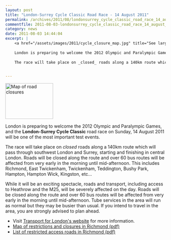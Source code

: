 ```yaml
---
layout: post
title: "London-Surrey Cycle Classic Road Race - 14 August 2011"
permalink: /archives/2011/08/londonsurrey_cycle_classic_road_race_14_august_201.html
commentfile: 2011-08-03-londonsurrey_cycle_classic_road_race_14_august_201
category: news
date: 2011-08-03 14:44:04
excerpt: |
    <a href="/assets/images/2011/cycle_closure_map.jpg" title="See larger version of - Map of road closures"><img src="/assets/images/2011/cycle_closure_map_thumb.jpg" width="150" height="112" alt="Map of road closures" class="photo right" /></a>
    
    London is preparing to welcome the 2012 Olympic and Paralympic Games, and the *London-Surrey Cycle Classic* road race on Sunday, 14 August 2011 will be one of the most important test events.
    
    The race will take place on _closed_ roads along a 140km route which will pass through southwest London and Surrey, starting and finishing in central London. Roads will be closed along the route and over 60 bus routes will be affected from very early in the morning until mid-afternoon. This includes Richmond, East Twickenham, Twickenham, Teddington, Bushy Park, Hampton, Hampton Wick, Kingston, etc...
    

---
```


<a href="/assets/images/2011/cycle_closure_map.jpg" title="See larger version of - Map of road closures"><img src="/assets/images/2011/cycle_closure_map_thumb.jpg" width="150" height="112" alt="Map of road closures" class="photo right" /></a>

London is preparing to welcome the 2012 Olympic and Paralympic Games, and the **London-Surrey Cycle Classic** road race on Sunday, 14 August 2011 will be one of the most important test events.

The race will take place on *closed* roads along a 140km route which will pass through southwest London and Surrey, starting and finishing in central London. Roads will be closed along the route and over 60 bus routes will be affected from very early in the morning until mid-afternoon. This includes Richmond, East Twickenham, Twickenham, Teddington, Bushy Park, Hampton, Hampton Wick, Kingston, etc...

While it will be an exciting spectacle, roads and transport, including access to Heathrow and the M25, will be severely affected on the day. Roads will be closed along the route and over 60 bus routes will be affected from very early in the morning until mid-afternoon. Tube services in the area will run as normal but they may be busier than usual. If you intend to travel in the area, you are strongly advised to plan ahead.

-   Visit [Transport for London's website](http://www.tfl.gov.uk/gettingaround/20027.aspx) for more information.
-   [Map of restrictions and closures in Richmond (pdf)](https://docs.google.com/viewer?url=http://www.tfl.gov.uk/assets/downloads/Richmond_LB_Road_Closure_Map.pdf)
-   [List of restricted access roads in Richmond (pdf)](https://docs.google.com/viewer?url=http://www.tfl.gov.uk/assets/downloads/Restricted_Road_Richmond_A3.pdf)
